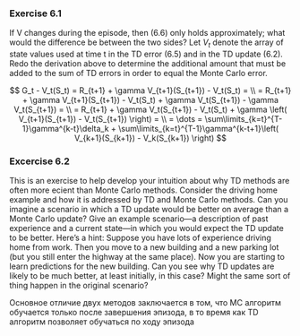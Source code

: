 ### Exercise 6.1

If V changes during the episode, then (6.6) only holds approximately; what would the difference be between the two sides? Let $V_t$ denote the array of state values
used at time t in the TD error (6.5) and in the TD update (6.2). Redo the derivation
above to determine the additional amount that must be added to the sum of TD errors
in order to equal the Monte Carlo error. 

$$
    G_t - V_t(S_t) = R_{t+1} + \gamma V_{t+1}(S_{t+1}) - V_t(S_t) = \\
    = R_{t+1} + \gamma V_{t+1}(S_{t+1}) - V_t(S_t) + \gamma V_t(S_{t+1}) - \gamma V_t(S_{t+1}) = \\
    = R_{t+1} + \gamma V_t(S_{t+1}) - V_t(S_t) + \gamma \left( V_{t+1}(S_{t+1}) - V_t(S_{t+1}) \right) = \\
    = \dots = \sum\limits_{k=t}^{T-1}\gamma^{k-t}\delta_k + \sum\limits_{k=t}^{T-1}\gamma^{k-t+1}\left( V_{k+1}(S_{k+1}) - V_k(S_{k+1}) \right)
$$

### Excercise 6.2

This is an exercise to help develop your intuition about why TD methods
are often more ecient than Monte Carlo methods. Consider the driving home example
and how it is addressed by TD and Monte Carlo methods. Can you imagine a scenario
in which a TD update would be better on average than a Monte Carlo update? Give
an example scenario—a description of past experience and a current state—in which
you would expect the TD update to be better. Here’s a hint: Suppose you have lots of
experience driving home from work. Then you move to a new building and a new parking
lot (but you still enter the highway at the same place). Now you are starting to learn
predictions for the new building. Can you see why TD updates are likely to be much
better, at least initially, in this case? Might the same sort of thing happen in the original
scenario?

Основное отличие двух методов заключается в том, что MC алгоритм обучается только после завершения эпизода, в то время как TD алгоритм позволяет обучаться по ходу эпизода